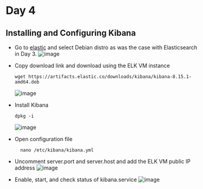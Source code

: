 # Day 4
## Installing and Configuring Kibana
- Go to <a href="https://www.elastic.co/downloads/kibana">elastic</a> and select Debian distro as was the case with Elasticsearch in Day 3.
  ![image](https://github.com/user-attachments/assets/0d11ed1f-e27e-4218-8afb-4e4ad491af10)
- Copy download link and download using the ELK VM instance

      wget https://artifacts.elastic.co/downloads/kibana/kibana-8.15.1-amd64.deb

  ![image](https://github.com/user-attachments/assets/7af324bf-2c3d-4ce0-ac0f-bd2d32eea643)
- Install Kibana

      dpkg -i

  ![image](https://github.com/user-attachments/assets/8627c278-2efd-4d56-8b68-ec7a462b9027)

- Open configuration file

        nano /etc/kibana/kibana.yml
- Uncomment server.port and server.host and add the ELK VM public IP address
![image](https://github.com/user-attachments/assets/5154093f-6dd3-40b2-9265-da4217760d9f)
 
- Enable, start, and check status of kibana.service
![image](https://github.com/user-attachments/assets/e137e17e-826d-4521-bbf3-2d5a9fc630c8)


